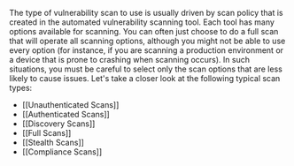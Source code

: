 The type of vulnerability scan to use is usually driven by scan policy that is created in the automated vulnerability scanning tool. Each tool has many options available for scanning. You can often just choose to do a full scan that will operate all scanning options, although you might not be able to use every option (for instance, if you are scanning a production environment or a device that is prone to crashing when scanning occurs). In such situations, you must be careful to select only the scan options that are less likely to cause issues. Let's take a closer look at the following typical scan types:

- [[Unauthenticated Scans]]
- [[Authenticated Scans]]
- [[Discovery Scans]]
- [[Full Scans]]
- [[Stealth Scans]]
- [[Compliance Scans]]